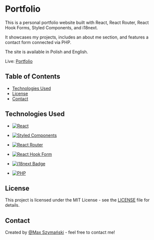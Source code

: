 
# Portfolio

This is a personal portfolio website built with React, React Router, React Hook Forms, Styled Components, and i18next. 

It showcases my projects, includes an about me section, and features a contact form connected via PHP. 

The site is available in Polish and English.

Live: [Portfolio](https://maxszymanski.pl/)


## Table of Contents

- [Technologies Used](#technologies-used)
- [License](#license)
- [Contact](#contact)


## Technologies Used

- [![React](https://img.shields.io/badge/react-%2320232a.svg?style=for-the-badge&logo=react&logoColor=%2361DAFB)](https://react.dev)
  
- [![Styled Components](https://img.shields.io/badge/styled--components-DB7093?style=for-the-badge&logo=styled-components&logoColor=white)](https://styled-components.com/)
  
- [![React Router](https://img.shields.io/badge/React_Router-CA4245?style=for-the-badge&logo=react-router&logoColor=white)](https://reactrouter.com/en/main)
  
- [![React Hook Form](https://img.shields.io/badge/React%20Hook%20Form-%23EC5990.svg?style=for-the-badge&logo=reacthookform&logoColor=white)](https://react-hook-form.com/)
  
- [![i18next Badge](https://img.shields.io/badge/i18next-26A69A?logo=i18next&logoColor=fff&style=for-the-badge)](https://www.i18next.com/)

- [![PHP](https://img.shields.io/badge/php-%23777BB4.svg?style=for-the-badge&logo=php&logoColor=white)](https://www.php.net/)
  

## License

This project is licensed under the MIT License - see the [LICENSE](LICENSE) file for details.


## Contact

Created by [@Max Szymański](https://maxszymanski.pl) - feel free to contact me!
